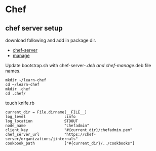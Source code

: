 # Chef





## chef server setup

download following and add in package dir. <br>

*	[chef-server](https://downloads.chef.io/chef-server) 
*	[manage](https://downloads.chef.io/manage)

Update bootstrap.sh with chef-server-*.deb and chef-manage*.deb file names.



```
mkdir ~/learn-chef
cd ~/learn-chef
mkdir .chef
cd .chef/
```

touch knife.rb

```
current_dir = File.dirname(__FILE__)
log_level                 :info
log_location              STDOUT
node_name                 "chefadmin"
client_key                "#{current_dir}/chefadmin.pem"
chef_server_url           "https://chef-server/organizations/jinternals"
cookbook_path             ["#{current_dir}/../cookbooks"]

```